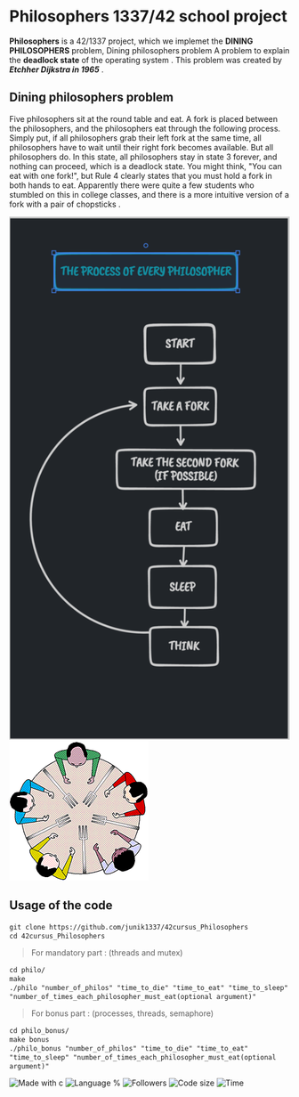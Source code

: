 # Philosophers 1337/42 school project

**Philosophers** is a 42/1337 project, which we implemet the **DINING PHILOSOPHERS** problem, Dining philosophers problem A problem to explain the **deadlock state** of the operating system .
This problem was created by ***Etchher Dijkstra in 1965*** .

## Dining philosophers problem

Five philosophers sit at the round table and eat. A fork is placed between the philosophers, and the philosophers eat through the following process. Simply put, if all philosophers grab their left fork at the same time, all philosophers have to wait until their right fork becomes available. But all philosophers do. In this state, all philosophers stay in state 3 forever, and nothing can proceed, which is a deadlock state.
You might think, "You can eat with one fork!", but Rule 4 clearly states that you must hold a fork in both hands to eat. Apparently there were quite a few students who stumbled on this in college classes, and there is a more intuitive version of a fork with a pair of chopsticks .
<div>
<img src="./docs/philo-process.png" alt="Philosophers process" style="align: center;"/>
<img src="./docs/philosophers-problem.gif" alt="Philosophers activity" style="align: center;"/>
</div>

## Usage of the code

```
git clone https://github.com/junik1337/42cursus_Philosophers
cd 42cursus_Philosophers
```
> For mandatory part : (threads and mutex)
```
cd philo/
make
./philo "number_of_philos" "time_to_die" "time_to_eat" "time_to_sleep" "number_of_times_each_philosopher_must_eat(optional argument)"
```
> For bonus part : (processes, threads, semaphore)
```
cd philo_bonus/
make bonus
./philo_bonus "number_of_philos" "time_to_die" "time_to_eat" "time_to_sleep" "number_of_times_each_philosopher_must_eat(optional argument)"
```
![Made with c](https://forthebadge.com/images/badges/made-with-c.svg) 
![Language %](https://img.shields.io/github/languages/top/junik1337/42cursus_philosophers?style=for-the-badge) 
![Followers](https://img.shields.io/github/followers/junik1337?style=for-the-badge) 
![Code size](https://img.shields.io/github/languages/code-size/junik1337/42cursus_philosophers?style=for-the-badge) 
![Time](https://img.shields.io/date/1655996343?style=for-the-badge) 
